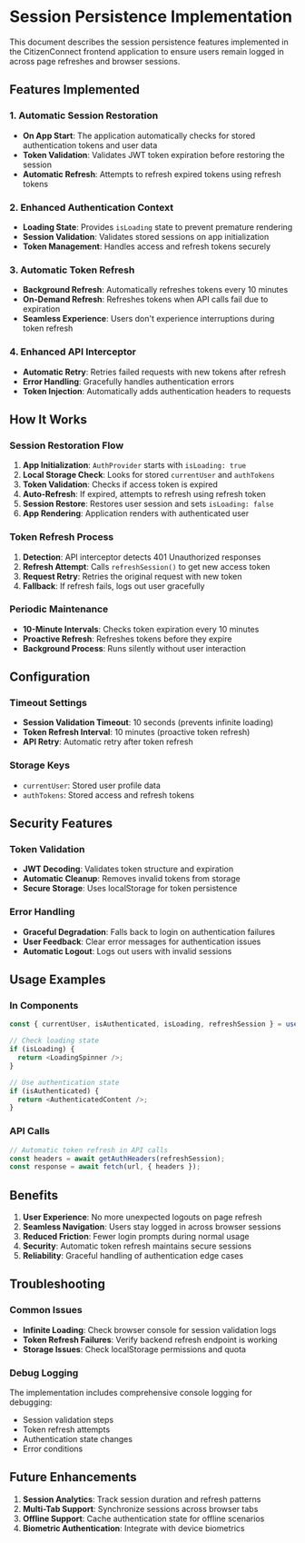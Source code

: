 # Session Persistence Implementation

This document describes the session persistence features implemented in the CitizenConnect frontend application to ensure users remain logged in across page refreshes and browser sessions.

## Features Implemented

### 1. Automatic Session Restoration
- **On App Start**: The application automatically checks for stored authentication tokens and user data
- **Token Validation**: Validates JWT token expiration before restoring the session
- **Automatic Refresh**: Attempts to refresh expired tokens using refresh tokens

### 2. Enhanced Authentication Context
- **Loading State**: Provides `isLoading` state to prevent premature rendering
- **Session Validation**: Validates stored sessions on app initialization
- **Token Management**: Handles access and refresh tokens securely

### 3. Automatic Token Refresh
- **Background Refresh**: Automatically refreshes tokens every 10 minutes
- **On-Demand Refresh**: Refreshes tokens when API calls fail due to expiration
- **Seamless Experience**: Users don't experience interruptions during token refresh

### 4. Enhanced API Interceptor
- **Automatic Retry**: Retries failed requests with new tokens after refresh
- **Error Handling**: Gracefully handles authentication errors
- **Token Injection**: Automatically adds authentication headers to requests

## How It Works

### Session Restoration Flow
1. **App Initialization**: `AuthProvider` starts with `isLoading: true`
2. **Local Storage Check**: Looks for stored `currentUser` and `authTokens`
3. **Token Validation**: Checks if access token is expired
4. **Auto-Refresh**: If expired, attempts to refresh using refresh token
5. **Session Restore**: Restores user session and sets `isLoading: false`
6. **App Rendering**: Application renders with authenticated user

### Token Refresh Process
1. **Detection**: API interceptor detects 401 Unauthorized responses
2. **Refresh Attempt**: Calls `refreshSession()` to get new access token
3. **Request Retry**: Retries the original request with new token
4. **Fallback**: If refresh fails, logs out user gracefully

### Periodic Maintenance
- **10-Minute Intervals**: Checks token expiration every 10 minutes
- **Proactive Refresh**: Refreshes tokens before they expire
- **Background Process**: Runs silently without user interaction

## Configuration

### Timeout Settings
- **Session Validation Timeout**: 10 seconds (prevents infinite loading)
- **Token Refresh Interval**: 10 minutes (proactive token refresh)
- **API Retry**: Automatic retry after token refresh

### Storage Keys
- `currentUser`: Stored user profile data
- `authTokens`: Stored access and refresh tokens

## Security Features

### Token Validation
- **JWT Decoding**: Validates token structure and expiration
- **Automatic Cleanup**: Removes invalid tokens from storage
- **Secure Storage**: Uses localStorage for token persistence

### Error Handling
- **Graceful Degradation**: Falls back to login on authentication failures
- **User Feedback**: Clear error messages for authentication issues
- **Automatic Logout**: Logs out users with invalid sessions

## Usage Examples

### In Components
```typescript
const { currentUser, isAuthenticated, isLoading, refreshSession } = useAuth();

// Check loading state
if (isLoading) {
  return <LoadingSpinner />;
}

// Use authentication state
if (isAuthenticated) {
  return <AuthenticatedContent />;
}
```

### API Calls
```typescript
// Automatic token refresh in API calls
const headers = await getAuthHeaders(refreshSession);
const response = await fetch(url, { headers });
```

## Benefits

1. **User Experience**: No more unexpected logouts on page refresh
2. **Seamless Navigation**: Users stay logged in across browser sessions
3. **Reduced Friction**: Fewer login prompts during normal usage
4. **Security**: Automatic token refresh maintains secure sessions
5. **Reliability**: Graceful handling of authentication edge cases

## Troubleshooting

### Common Issues
- **Infinite Loading**: Check browser console for session validation logs
- **Token Refresh Failures**: Verify backend refresh endpoint is working
- **Storage Issues**: Check localStorage permissions and quota

### Debug Logging
The implementation includes comprehensive console logging for debugging:
- Session validation steps
- Token refresh attempts
- Authentication state changes
- Error conditions

## Future Enhancements

1. **Session Analytics**: Track session duration and refresh patterns
2. **Multi-Tab Support**: Synchronize sessions across browser tabs
3. **Offline Support**: Cache authentication state for offline scenarios
4. **Biometric Authentication**: Integrate with device biometrics
